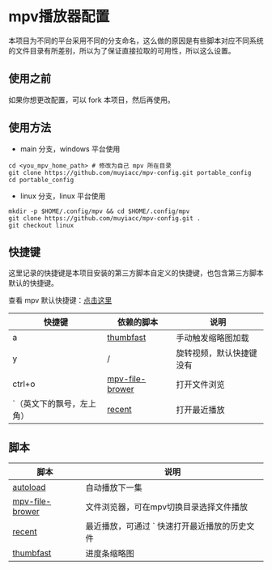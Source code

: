 # mpv播放器配置

本项目为不同的平台采用不同的分支命名，这么做的原因是有些脚本对应不同系统的文件目录有所差别，所以为了保证直接拉取的可用性，所以这么设置。


## 使用之前

如果你想更改配置，可以 fork 本项目，然后再使用。


## 使用方法

- main 分支，windows 平台使用


```
cd <you_mpv_home_path> # 修改为自己 mpv 所在目录
git clone https://github.com/muyiacc/mpv-config.git portable_config
cd portable_config
```

- linux 分支，linux 平台使用

```
mkdir -p $HOME/.config/mpv && cd $HOME/.config/mpv
git clone https://github.com/muyiacc/mpv-config.git .
git checkout linux
```

## 快捷键

这里记录的快捷键是本项目安装的第三方脚本自定义的快捷键，也包含第三方脚本默认的快捷键。

查看 mpv 默认快捷键：[点击这里](https://blog.seektao.cc/p/241009155809/)

| 快捷键 | 依赖的脚本 | 说明 |
| --- | --- | --- |
| a | [thumbfast](https://github.com/po5/thumbfast) | 手动触发缩略图加载|
| y | / | 旋转视频，默认快捷键没有
| ctrl+o | [mpv-file-brower](https://github.com/CogentRedTester/mpv-file-browser) | 打开文件浏览 |
| `（英文下的飘号，左上角） |  [recent](https://github.com/hacel/recent) | 打开最近播放 |

## 脚本
| 脚本 | 说明 |
| --- | --- |
| [autoload](https://github.com/mpv-player/mpv/blob/master/TOOLS/lua/autoload.lua) | 自动播放下一集 |
| [mpv-file-brower](https://github.com/CogentRedTester/mpv-file-browser) | 文件浏览器，可在mpv切换目录选择文件播放 |
| [recent](https://github.com/hacel/recent) | 最近播放，可通过 ` 快速打开最近播放的历史文件|
| [thumbfast](https://github.com/po5/thumbfast) | 进度条缩略图 |